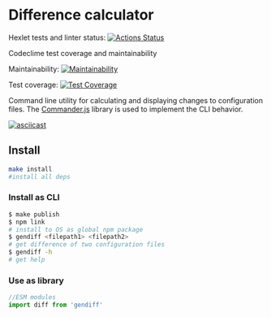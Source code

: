 # Difference calculator

Hexlet tests and linter status: [![Actions Status](https://github.com/mustbefail/frontend-project-lvl2/workflows/hexlet-check/badge.svg)](https://github.com/mustbefail/frontend-project-lvl2/actions)

Codeclime test coverage and maintainability

Maintainability: [![Maintainability](https://api.codeclimate.com/v1/badges/deaa459435975dd4e609/maintainability)](https://codeclimate.com/github/mustbefail/frontend-project-lvl2/maintainability)

Test coverage: [![Test Coverage](https://api.codeclimate.com/v1/badges/deaa459435975dd4e609/test_coverage)](https://codeclimate.com/github/mustbefail/frontend-project-lvl2/test_coverage)

Command line utility for calculating and displaying changes to configuration files. The [Commander.js](https://github.com/tj/commander.js) library is used to implement the CLI behavior.

[![asciicast](https://asciinema.org/a/kCzVza4FSYwOtq42sIoK2SWUb.svg)](https://asciinema.org/a/kCzVza4FSYwOtq42sIoK2SWUb)

## Install

```sh
make install
#install all deps
```

### Install as CLI

```sh
$ make publish
$ npm link
# install to OS as global npm package
$ gendiff <filepath1> <filepath2>
# get difference of two configuration files 
$ gendiff -h
# get help
```

### Use as library

```js
//ESM modules
import diff from 'gendiff'
```
